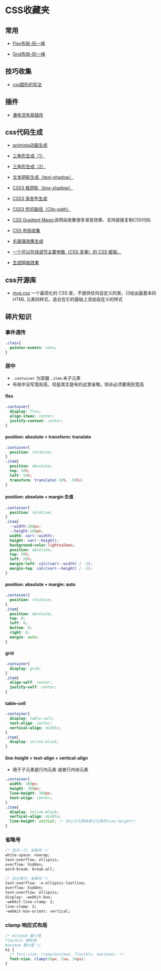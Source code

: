 # CSS收藏夹

## 常用

* [Flex布局-阮一峰](https://www.ruanyifeng.com/blog/2015/07/flex-grammar.html)

* [Grid布局-阮一峰](http://www.ruanyifeng.com/blog/2019/03/grid-layout-tutorial.html)

## 技巧收集

* [css圆形的写法](https://cloudfour.com/thinks/css-circles/)

## 插件

* [瀑布流布局插件](https://masonry.desandro.com/)

## css代码生成

* [animista动画生成](https://animista.net/)

* [三角形生成（1）](https://www.dute.org/css-arrow)

* [三角形生成（2）](http://apps.eky.hk/css-triangle-generator/zh-hant)

* [文本阴影生成（text-shadow）](https://techbrood.com/tool?p=cg-text-shadow)

* [CSS3 框阴影（box-shadow）](https://techbrood.com/tool?p=cg-box-shadow)

* [CSS3 渐变色生成](https://techbrood.com/tool?p=gradient-generator)

* [CSS3 剪切路径（Clip-path）](https://techbrood.com/tool?p=css-clip-path)

* [CSS Gradient Magic](https://www.gradientmagic.com/browse)该网站收集很多渐变效果，支持直接复制CSS代码

* [CSS 布局收集](https://csslayout.io/)

* [毛玻璃效果生成](https://glassmorphism.com/)

* [一个可以在线调节主要参数（CSS 变量）的 CSS 框架。](https://cavepaint.github.io/cavepaintcss/)

* [生成网格效果](https://stripesgenerator.com/)

## css开源库

* [mvp.css](https://andybrewer.github.io/mvp/) 一个最简化的 CSS 库，不提供任何自定义的类，只给出最基本的 HTML 元素的样式，适合在它的基础上添加自定义的样式

## 碎片知识

### 事件透传
```css
.class{
  pointer-events: none;
}
```

### 居中
* `.container` 为容器 `.item` 未子元素
* 布局中没写宽和高，但是其实是有的这里省略，除非必须要用到宽高
#### flex
```css
.container{
  display: flex;
  align-items: center;
  justify-content: center;
}
```
#### position: absolute + transform: translate 
```css
.container{
  position: relative;
}
.item{
  position: absolute;
  top: 50%;
  left: 50%;
  transform: translate(-50%, -50%);
}
```

#### position: absolute + margin 负值
```css
.container{
  position: relative;
}
.item{
  --width:100px;
  --height:100px;
  width: var(--width);
  height: var(--height);
  background-color:lightsalmon;
  position: absolute;
  top: 50%;
  left: 50%;
  margin-left: calc(var(--width) / -2);
  margin-top: calc(var(--height) / -2);
}
```

#### position: absolute + margin: auto
```css
.container{
  position: relative;
}
.item{
  position: absolute;
  top: 0;
  left: 0;
  bottom: 0;
  right: 0;
  margin: auto;
}
```

#### grid
```css
.container{
  display: grid;
}
.item{
  align-self: center;
  justify-self: center;
}
```

#### table-cell
```css
.container{
  display: table-cell;
  text-align: center;
  vertical-align: middle;
}
.item{
  display: inline-block;
}
```

#### line-height + text-align + vertical-align
* 用于子元素是行内元素 或者行内块元素
```css
.container{
  width: 300px;
  height: 300px;
  line-height: 300px;
  text-align: center;
}
.item{
  display: inline-block;
  vertical-align: middle;
  line-height: initial; /* 防止子元素继承父元素的line-height*/
}
```

### 省略号
```css
/* 显示一行，省略号 */
white-space: nowrap;
text-overflow: ellipsis;
overflow: hidden;
word-break: break-all;
 
/* 显示两行，省略号 */
text-overflow: -o-ellipsis-lastline;
overflow: hidden;
text-overflow: ellipsis;
display: -webkit-box;
-webkit-line-clamp: 2;
line-clamp: 2;
-webkit-box-orient: vertical;
```

### clamp 响应式布局
```css
/* minimum 最小值
flexible 弹性值
maximum 最大值 */
h1 {
  /* font-size: clamp(minimum, flexible, maximum); */
  font-size: clamp(16px, 5vw, 34px);
}
```
